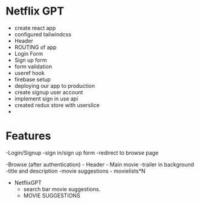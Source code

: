# Netflix GPT
 

   - create react app
   - configured tailwindcss
   - Header
   - ROUTING of app
   - Login Form
   - Sign up form
   - form validation
   - useref hook
   - firebase setup
   - deploying our app  to production
   - create signup user account
   - implement sign in use api
   - created redux store with userslice
   -


# Features
-Login/Signup
   -sign in/sign up form
   -redirect to browse page

-Browse (after authentication)
     - Header
     - Main movie
         -trailer in background
         -title and description
         -movie suggestions
             - movielists*N
- NetflixGPT
   - search bar movie suggestions.
   - MOVIE SUGGESTIONS
